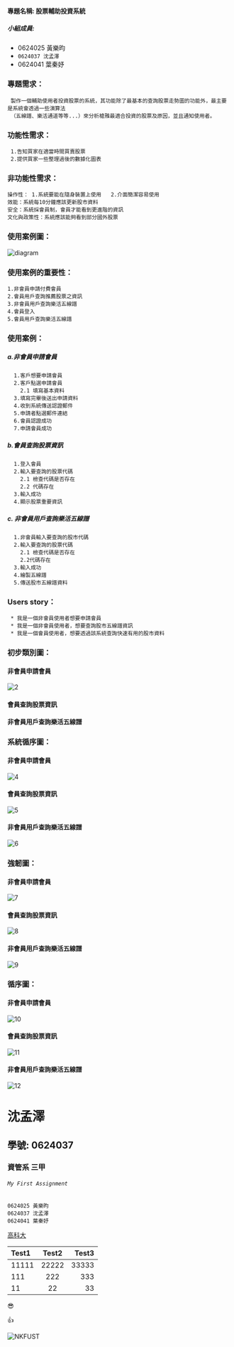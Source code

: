 
#### 專題名稱: 股票輔助投資系統

##### 小組成員:

* 0624025 黃樂昀
* `0624037 沈孟澤`
* 0624041 葉秦妤
 

### 專題需求：
     製作一個輔助使用者投資股票的系統，其功能除了最基本的查詢股票走勢圖的功能外，最主要是系統會透過一些演算法
     （五線譜、樂活通道等等...）來分析槍雃最適合投資的股票及原因，並且通知使用者。
### 功能性需求：
     1.告知買家在適當時間買賣股票
     2.提供買家一些整理過後的數據化圖表
### 非功能性需求：
    操作性： 1.系統要能在隨身裝置上使用   2.介面簡潔容易使用
    效能：系統每10分鐘應該更新股市資料
    安全：系統採會員制，會員才能看到更進階的資訊
    文化與政策性：系統應該能夠看到部分國外股票
    
### 使用案例圖：
![diagram](案例圖.jpg)

### 使用案例的重要性：
    1.非會員申請付費會員
    2.會員用戶查詢推薦股票之資訊
    3.非會員用戶查詢樂活五線譜
    4.會員登入
    5.會員用戶查詢樂活五線譜
### 使用案例：    
##### a.非會員申請會員
      1.客戶想要申請會員
      2.客戶點選申請會員
        2.1 填寫基本資料
      3.填寫完畢後送出申請資料
      4.收到系統傳送認證郵件
      5.申請者點選郵件連結
      6.會員認證成功
      7.申請會員成功
      
##### b.會員查詢股票資訊
      1.登入會員
      2.輸入要查詢的股票代碼
        2.1 檢查代碼是否存在
        2.2 代碼存在
      3.輸入成功
      4.顯示股票重要資訊
##### c. 非會員用戶查詢樂活五線譜
      1.非會員輸入要查詢的股市代碼
      2.輸入要查詢的股票代碼
        2.1 檢查代碼是否存在
        2.2代碼存在
      3.輸入成功
      4.繪製五線譜
      5.傳送股市五線譜資料
### Users story：
     * 我是一個非會員使用者想要申請會員
     * 我是一個非會員使用者，想要查詢股市五線譜資訊
     * 我是一個會員使用者，想要透過該系統查詢快速有用的股市資料

### 初步類別圖：
#### 非會員申請會員
![2](會員.jpg)

#### 會員查詢股票資訊

#### 非會員用戶查詢樂活五線譜


### 系統循序圖：
#### 非會員申請會員
![4](非會員系統循序圖.jpg.jpg)
#### 會員查詢股票資訊
![5](會員系統循序圖.jpg)
#### 非會員用戶查詢樂活五線譜
![6](非會員用戶查詢系統圖.jpg)


### 強韌圖：
#### 非會員申請會員
![7](非會員申請強韌圖.jpg)
#### 會員查詢股票資訊
![8](會員查詢強韌圖.jpg)
#### 非會員用戶查詢樂活五線譜
![9](非會員查詢強韌圖.jpg)

### 循序圖：
#### 非會員申請會員
![10](非會員循序圖.jpg)
#### 會員查詢股票資訊
![11](會員查詢系統圖.jpg)
#### 非會員用戶查詢樂活五線譜
![12](非會員查詢系統圖.jpg)

# 沈孟澤

## 學號: 0624037

### 資管系 三甲
###### `My First Assignment`

```
0624025 黃樂昀
0624037 沈孟澤
0624041 葉秦妤
```

[高科大](https://www.nkust.edu.tw/)


| Test1 | Test2 | Test3 |
|:------|:-----:|------:|
| 11111 | 22222 | 33333 |
| 111 | 222 | 333 |
| 11 | 22 | 33 |


:sunglasses:

:thumbsup:

![NKFUST](nkfust.jpg "第一科大")
